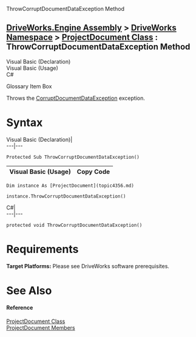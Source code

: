 ThrowCorruptDocumentDataException Method   
  
[DriveWorks.Engine Assembly](topic2156.md) > [DriveWorks Namespace](topic2159.md) > [ProjectDocument Class](topic4356.md) : ThrowCorruptDocumentDataException Method  
---  
  
Visual Basic (Declaration)    
Visual Basic (Usage)    
C# 

Glossary Item Box

Throws the [CorruptDocumentDataException](topic2624.md) exception. 

# Syntax

Visual Basic (Declaration)|   
---|---  
      
    
    Protected Sub ThrowCorruptDocumentDataException()   
  
Visual Basic (Usage)| Copy Code  
---|---  
      
    
    Dim instance As [ProjectDocument](topic4356.md)
     
    instance.ThrowCorruptDocumentDataException()  
  
C#|   
---|---  
      
    
    protected void ThrowCorruptDocumentDataException()  
  
# Requirements

**Target Platforms:** Please see DriveWorks software prerequisites.

# See Also

#### Reference

[ProjectDocument Class](topic4356.md)   
[ProjectDocument Members](topic4357.md)



